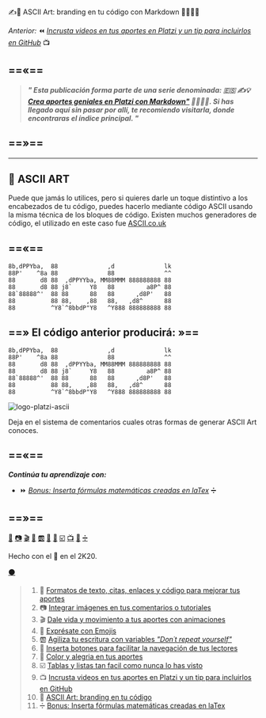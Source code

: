 ✍️🔣 ASCII Art: branding en tu código con Markdown 👨‍🎨👩‍🎨


_Anterior:_ ⏪ [_Incrusta videos en tus aportes en Platzi y un tip para incluirlos en GitHub_][url-videos] 📺

==«==
---
 
 
> _**" Esta publicación forma parte de una serie denominada: 🇪🇸 ✍️💡 [ Crea aportes geniales en Platzi con Markdown"][url-indice] 👨‍🎨👩‍🎨. Si has llegado aquí sin pasar por allí, te recomiendo visitarla, donde encontraras el índice principal. "**_


==»==
---
---

## 🔣 ASCII ART

Puede que jamás lo utilices, pero si quieres darle un toque distintivo a los encabezados de tu código, puedes hacerlo mediante código ASCII usando la misma técnica de los bloques de código. Existen muchos generadores de código, el utilizado en este caso fue [ASCII.co.uk](https://ascii.co.uk/art/Platzi)


==«==
---

````
8b,dPPYba,  88              ,d              lk  
88P'    ^8a 88              88              ^^  
88       d8 88  ,dPPYYba, MM88MMM 888888888 88  
88       d8 88 j8`     Y8   88         a8P^ 88  
88`88888^'  88 88      88   88      ,d8P'   88  
88          88 88,    ,88   88,   ,d8^      88  
88          ^Y8`^8bbdP"Y8   ^Y888 888888888 88  
````


==» El código anterior producirá: »==
---


````
8b,dPPYba,  88              ,d              lk  
88P'    ^8a 88              88              ^^  
88       d8 88  ,dPPYYba, MM88MMM 888888888 88  
88       d8 88 j8`     Y8   88         a8P^ 88  
88`88888^'  88 88      88   88      ,d8P'   88  
88          88 88,    ,88   88,   ,d8^      88  
88          ^Y8`^8bbdP"Y8   ^Y888 888888888 88  
````

![logo-platzi-ascii][url-img-ascii]

Deja en el sistema de comentarios cuales otras formas de generar ASCII Art conoces.


==«==
---


**_Continúa tu aprendizaje con:_**

* ⏩ [_Bonus: Inserta fórmulas matemáticas creadas en laTex_][url-matematicas] ➗

==»==
---

[📖][url-textos] [📷][url-imagenes] [🎬][url-animaciones] [🍕][url-emojis] [🆎][url-variables] [🔲][url-botones] [🌈][url-colores] [☑️][url-tablas] [📺][url-videos]  [🔣][url-ascii] [➗][url-matematicas]


Hecho con el 💚 en el 2K20. 

[⚫][url-repositorio]

[url-repositorio]: https://github.com/mistersoftware/Crea-aportes-geniales-en-Platzi-con-Markdown/blob/master/10-ascii-art-branding-en-tu-codigo-con-markdown.md "Código fuente de esta publicación en GitHub"


[url-stackedit]: https://stackedit.io/app#/ "Editor en línea de Markdown"
[url-imgur]: https://imgur.com/ "Servicio gratuito de imágenes de Reddit"
[url-recordit]: https://recordit.co/ "Graba tu pantalla"
[url-asciinema]: https://itsfoss.com/asciinema-record-terminal/ "Copia el texto desde el video a la terminal"
[url-codecogs]: https://www.codecogs.com/latex/eqneditor.php "Convierte código latex a imágenes"
[url-rmarkdown]: https://rmarkdown.rstudio.com/ "una versión extendida de Markdown"
[url-traduccion-hipotesis]: https://platzi.com/tutoriales/1319-discretas/6238-hipotesis-de-riemann-traduccion-al-espanol/ "Traducción Hipótesis"
[url-overleaf]: https://www.overleaf.com/ "Código laTex en la nube"
[url-medium]: https://medium.com/@luiscarlos_40534/sobre-la-cantidad-de-n%C3%BAmeros-primos-por-debajo-de-una-cantidad-dada-%C3%BCber-die-anzahl-der-799ff571dd9 "articulo en Medium"


[url-servidores]: https://i.imgur.com/xsquSxI.gif "Servidores A B C"
[url-casco]: https://i.imgur.com/b1kbwbR.gif "Casco"
[url-subir-imagen]: https://i.imgur.com/XXBeF2X.gif "Como subir imágenes en Platzi"
[url-img-learning]: https://static.platzi.com/media/learningpath/banners/1c4f4add-87b9-44cc-ba30-4a8a134bf76e.jpg "Learning path"
[url-ecuacion]: https://i.imgur.com/P4PL4vb.gif "Ecuacion en laTex"
[url-img-codecogs]: https://i.imgur.com/t1bOxue.png "codecogs"
[url-img-escritura]: https://i.imgur.com/3gtTnRU.gif "animación pluma"
[url-img-ascii]: https://i.imgur.com/DNgcFgx.png "Logo Platzi en ascii"

[url-platzi]: https://platzi.com/cursos "Nunca pares de aprender"
[url-connect]: https://platzi.com/empleos/ "Platzi Connect"
[url-curso-git]: https://platzi.com/clases/git-github/ "Curso Profesional de Git y GitHub"
[url-curso-slack]: https://platzi.com/clases/slack/ "Curso de Comunicación Online con Slack"
[url-curso-escritura]: https://platzi.com/clases/escritura-online/ "Curso de Escritura Online"
[url-pulse-editor]: https://platzi.com/blog/presentamos-pulse-editor/ "El sabor personalizado de Markdown en Platzi"

[url-indice]: https://platzi.com/blog/crea-aportes-geniales-en-platzi-con-markdown "✍️💡 Crea aportes geniales en Platzi con Markdown 👨‍🎨👩‍🎨"
[url-textos]: https://platzi.com/comunidad/formatos-de-texto-citas-enlaces-y-codigo-para-mejorar-tus-aportes-con-markdown/ "✍️📖 Formatos de texto, citas, enlaces y código para mejorar tus aportes con Markdown 👨‍🎨👩‍🎨"
[url-imagenes]: https://platzi.com/comunidad/integrar-imagenes-en-tus-comentarios-o-tutoriales-con-markdown/ "✍️📷 Integrar imágenes en tus comentarios o tutoriales con Markdown 👨‍🎨👩‍🎨"
[url-animaciones]: https://platzi.com/comunidad/dale-vida-y-movimiento-a-tus-aportes-con-animaciones-con-markdown/ "✍️🎬 Dale vida y movimiento a tus aportes con animaciones con Markdown 👨‍🎨👩‍🎨"
[url-emojis]: https://platzi.com/comunidad/expresate-con-emojis-con-markdown/ "✍️🍕 Exprésate con Emojis con Markdown 👨‍🎨👩‍🎨"
[url-variables]: https://platzi.com/comunidad/agiliza-tu-escritura-con-variables-don-t-repeat-yourself-con-markdown/ "✍️🆎 Agiliza tu escritura con variables Don´t repeat yourself con Markdown 👨‍🎨👩‍🎨"
[url-botones]: https://platzi.com/comunidad/inserta-botones-para-facilitar-la-navegación-de-tus-lectores-con-markdown/ "✍️🔲 Inserta botones para facilitar la navegación de tus lectores con Markdown 👨‍🎨👩‍🎨"
[url-colores]: https://platzi.com/comunidad/color-y-alegria-en-tus-aportes-con-markdown/ "✍️🌈 Color y alegría en tus aportes con Markdown 👨‍🎨👩‍🎨"
[url-tablas]: https://platzi.com/comunidad/tablas-y-listas-tan-facil-como-nunca-lo-has-visto-con-markdown/ "✍️☑️ Tablas y listas tan fácil como nunca lo has visto con Markdown 👨‍🎨👩‍🎨"
[url-videos]: https://platzi.com/comunidad/incrusta-videos-en-tus-aportes-para-platzi-y-un-tip-para-incluirlos-en-github-con-markdown/ "✍️📺 Incrusta videos en tus aportes en Platzi y un tip para incluirlos en GitHub con Markdown 👨‍🎨👩‍🎨"
[url-ascii]: https://platzi.com/comunidad/ascii-art-branding-en-tu-codigo-con-markdown/ "✍️🔣 ASCII Art: branding en tu código con Markdown 👨‍🎨👩‍🎨"
[url-matematicas]: https://platzi.com/comunidad/bonus-inserta-formulas-matematicas-creadas-en-latex-con-markdown/ "✍️➗ Bonus: Inserta fórmulas matemáticas creadas en laTex con Markdown 👨‍🎨👩‍🎨"
[url-emojis-todos]: https://platzi.com/comunidad/listado-completo-de-emojis-en-markdown/ "✍️😍 Listado completo de emojis en Markdown 👨‍🎨👩‍🎨"

>1. 📖 [Formatos de texto, citas, enlaces y código para mejorar tus aportes ][url-textos]
>1. 📷 [Integrar imágenes en tus comentarios o tutoriales][url-imagenes]
>1. 🎬 [Dale vida y movimiento a tus aportes con animaciones][url-animaciones]
>1. 🍕 [Exprésate con Emojis][url-emojis]
>1. 🆎 [Agiliza tu escritura con variables _"Don´t repeat yourself"_ ][url-variables]
>1. 🔲 [Inserta botones para facilitar la navegación de tus lectores][url-botones]
>1. 🌈 [Color y alegria en tus aportes][url-colores]
>1. ☑️ [Tablas y listas tan facil como nunca lo has visto][url-tablas] 
>1. 📺 [Incrusta videos en tus aportes en Platzi y un tip para incluirlos en GitHub][url-videos]
>1. 🔣 [ASCII Art: branding en tu código][url-ascii]
>1. ➗ [Bonus: Inserta fórmulas matemáticas creadas en laTex][url-matematicas]

